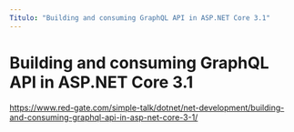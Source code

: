 ```yaml
---
Titulo: "Building and consuming GraphQL API in ASP.NET Core 3.1"
---
```


# Building and consuming GraphQL API in ASP.NET Core 3.1

https://www.red-gate.com/simple-talk/dotnet/net-development/building-and-consuming-graphql-api-in-asp-net-core-3-1/

